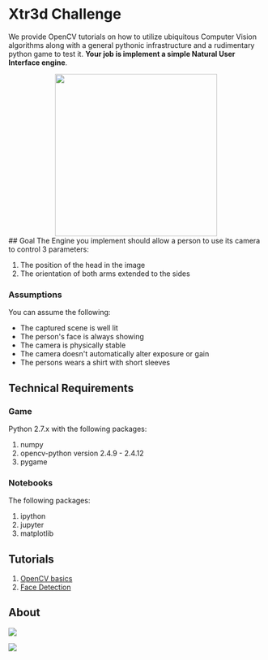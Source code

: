 # Xtr3d Challenge
We provide OpenCV tutorials on how to utilize ubiquitous Computer Vision algorithms along with a general pythonic infrastructure and a rudimentary python game to test it. **Your job is implement a simple Natural User Interface engine**.
<div style="text-align: center;">
<img src="http://memesvault.com/wp-content/uploads/Challenge-Accepted-Face-01.jpg" width="320"/>
</div>
## Goal
The Engine you implement should allow a person to use its camera to control 3 parameters:

1. The position of the head in the image
2. The orientation of both arms extended to the sides

### Assumptions
You can assume the following:

* The captured scene is well lit
* The person's face is always showing
* The camera is physically stable
* The camera doesn't automatically alter exposure or gain
* The persons wears a shirt with short sleeves

## Technical Requirements

### Game
Python 2.7.x with the following packages:

1. numpy
2. opencv-python version 2.4.9 - 2.4.12
3. pygame

### Notebooks
The following packages:

1. ipython
2. jupyter
3. matplotlib

## Tutorials
1. [OpenCV basics](https://github.com/chengoldberg-xtr3d/xtr3d-challenge/blob/master/notebooks/opencv_basics.ipynb)
2. [Face Detection](https://github.com/chengoldberg-xtr3d/xtr3d-challenge/blob/master/notebooks/face_detection.ipynb)

## About

<a href="http://www.xtr3d.com"><image src="https://upload.wikimedia.org/wikipedia/commons/thumb/9/95/Extreme_Reality_XTR3D_company_logo.jpg/250px-Extreme_Reality_XTR3D_company_logo.jpg"/></a>

<a href="https://israeltechallenge.com/"><image src="https://israeltechallenge.com/img/logo.png"/></a>
